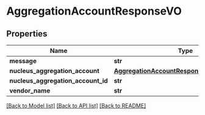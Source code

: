 # AggregationAccountResponseVO

## Properties
Name | Type | Description | Notes
------------ | ------------- | ------------- | -------------
**message** | **str** |  | [optional] 
**nucleus_aggregation_account** | [**AggregationAccountResponseInternalObjectVO**](AggregationAccountResponseInternalObjectVO.md) |  | [optional] 
**nucleus_aggregation_account_id** | **str** |  | [optional] 
**vendor_name** | **str** |  | [optional] 

[[Back to Model list]](../README.md#documentation-for-models) [[Back to API list]](../README.md#documentation-for-api-endpoints) [[Back to README]](../README.md)


